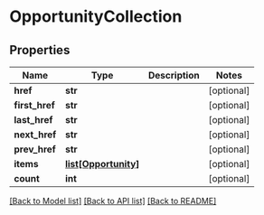 # OpportunityCollection

## Properties
Name | Type | Description | Notes
------------ | ------------- | ------------- | -------------
**href** | **str** |  | [optional] 
**first_href** | **str** |  | [optional] 
**last_href** | **str** |  | [optional] 
**next_href** | **str** |  | [optional] 
**prev_href** | **str** |  | [optional] 
**items** | [**list[Opportunity]**](Opportunity.md) |  | [optional] 
**count** | **int** |  | [optional] 

[[Back to Model list]](../README.md#documentation-for-models) [[Back to API list]](../README.md#documentation-for-api-endpoints) [[Back to README]](../README.md)

